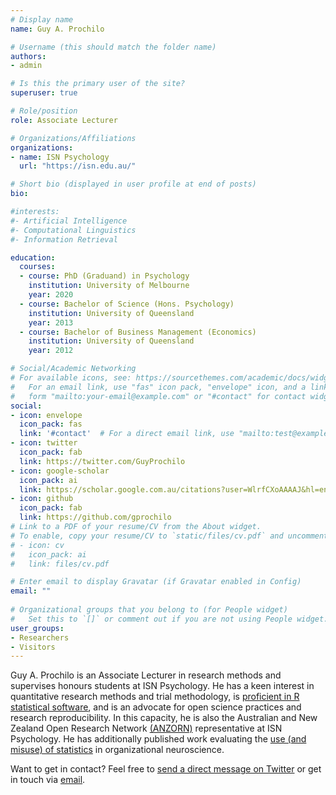 ```yaml
---
# Display name
name: Guy A. Prochilo

# Username (this should match the folder name)
authors:
- admin

# Is this the primary user of the site?
superuser: true

# Role/position
role: Associate Lecturer

# Organizations/Affiliations
organizations:
- name: ISN Psychology
  url: "https://isn.edu.au/"

# Short bio (displayed in user profile at end of posts)
bio: 

#interests:
#- Artificial Intelligence
#- Computational Linguistics
#- Information Retrieval

education:
  courses:
  - course: PhD (Graduand) in Psychology
    institution: University of Melbourne 
    year: 2020
  - course: Bachelor of Science (Hons. Psychology)
    institution: University of Queensland
    year: 2013
  - course: Bachelor of Business Management (Economics)
    institution: University of Queensland
    year: 2012

# Social/Academic Networking
# For available icons, see: https://sourcethemes.com/academic/docs/widgets/#icons
#   For an email link, use "fas" icon pack, "envelope" icon, and a link in the
#   form "mailto:your-email@example.com" or "#contact" for contact widget.
social:
- icon: envelope
  icon_pack: fas
  link: '#contact'  # For a direct email link, use "mailto:test@example.org".
- icon: twitter
  icon_pack: fab
  link: https://twitter.com/GuyProchilo
- icon: google-scholar
  icon_pack: ai
  link: https://scholar.google.com.au/citations?user=WlrfCXoAAAAJ&hl=en
- icon: github
  icon_pack: fab
  link: https://github.com/gprochilo
# Link to a PDF of your resume/CV from the About widget.
# To enable, copy your resume/CV to `static/files/cv.pdf` and uncomment the lines below.  
# - icon: cv
#   icon_pack: ai
#   link: files/cv.pdf

# Enter email to display Gravatar (if Gravatar enabled in Config)
email: ""
  
# Organizational groups that you belong to (for People widget)
#   Set this to `[]` or comment out if you are not using People widget.  
user_groups:
- Researchers
- Visitors
---
```


Guy A. Prochilo is an Associate Lecturer in research methods and supervises honours students at ISN Psychology. He has a keen interest in quantitative research methods and trial methodology, is [proficient in R statistical software](https://github.com/gprochilo/aha), and is an advocate for open science practices and research reproducibility. In this capacity, he is also the Australian and New Zealand Open Research Network [(ANZORN)](https://osf.io/be7yt/wiki/home/) representative at ISN Psychology. He has additionally published work evaluating the [use (and misuse) of statistics](https://open.lnu.se/index.php/metapsychology/article/view/935) in organizational neuroscience. 

Want to get in contact? Feel free to [send a direct message on Twitter](https://twitter.com/messages/compose?recipient_id=1119310284) or get in touch via [email](mailto:guy.prochilo@gmail.com).
